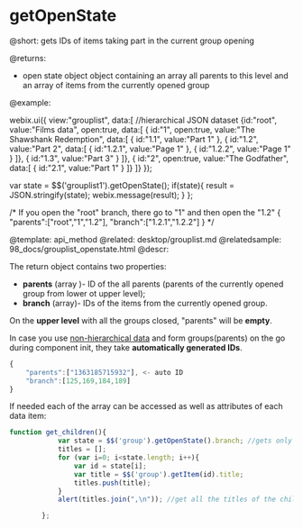 getOpenState
=============

@short: gets IDs of items taking part in the current group opening

@returns:
- open state 	 object		object containing an array all parents to this level and an array of items from the currently opened group
	

@example:

webix.ui({
	view:"grouplist",
    data:[ //hierarchical JSON dataset
    	{id:"root", value:"Films data", open:true, data:[
			{ id:"1", open:true, value:"The Shawshank Redemption", data:[
				{ id:"1.1", value:"Part 1" },
				{ id:"1.2", value:"Part 2", data:[
					{ id:"1.2.1", value:"Page 1" },
             		{ id:"1.2.2", value:"Page 1" }
					]},
				{ id:"1.3", value:"Part 3" }
			]},
			{ id:"2", open:true, value:"The Godfather", data:[
				{ id:"2.1", value:"Part 1" }
			]}
		]}
});


var state = $$('grouplist1').getOpenState();
if(state){
	result = JSON.stringify(state);
	webix.message(result);
	}
};

/* 
If you open the "root" branch, there go to "1" and then open the "1.2"
{ 
	"parents":["root","1","1.2"],
 	"branch":["1.2.1","1.2.2"] 
}
*/



@template:	api_method
@related:
	desktop/grouplist.md
@relatedsample:
	98_docs/grouplist_openstate.html
@descr:

The return object contains two properties:

- **parents** (array )- ID of the all parents (parents of the currently opened group from lower ot upper level); 
- **branch** (array)- IDs of the items from the currently opened group. 

On the **upper level** with all the groups closed, "parents" will be **empty**. 

In case you use [non-hierarchical data](desktop/data_types.md) and form groups(parents) on the go during component init, they take
**automatically generated IDs**. 


~~~js
{
	"parents":["1363185715932"], <- auto ID
	"branch":[125,169,184,189]
}
~~~

If needed each of the array can be accessed  as well as attributes of each data item:

~~~js
function get_children(){
			var state = $$('group').getOpenState().branch; //gets only children
			titles = [];
			for (var i=0; i<state.length; i++){	
				var id = state[i];
				var title = $$('group').getItem(id).title;
			    titles.push(title);
			}
			alert(titles.join(",\n")); //get all the titles of the children

		};
~~~
